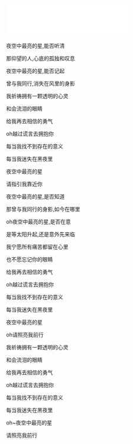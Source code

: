 <iframe frameborder="no" border="0" marginwidth="0" marginheight="0" width=330 height=86 src="//music.163.com/outchain/player?type=2&id=29600714&auto=1&height=66"></iframe>


夜空中最亮的星,能否听清

那仰望的人,心底的孤独和叹息

夜空中最亮的星,能否记起

曾与我同行,消失在风里的身影

我祈祷拥有一颗透明的心灵

和会流泪的眼睛

给我再去相信的勇气

oh越过谎言去拥抱你

每当我找不到存在的意义

每当我迷失在黑夜里

夜空中最亮的星

请指引我靠近你

夜空中最亮的星,是否知道

那曾与我同行的身影,如今在哪里

oh夜空中最亮的星,是否在意

是等太阳升起,还是意外先来临

我宁愿所有痛苦都留在心里

也不愿忘记你的眼睛

给我再去相信的勇气

oh越过谎言去拥抱你

每当我找不到存在的意义

每当我迷失在黑夜里

夜空中最亮的星

oh请照亮我前行

我祈祷拥有一颗透明的心灵

和会流泪的眼睛

给我再去相信的勇气

oh越过谎言去拥抱你

每当我找不到存在的意义

每当我迷失在黑夜里

oh~夜空中最亮的星

请照亮我前行
